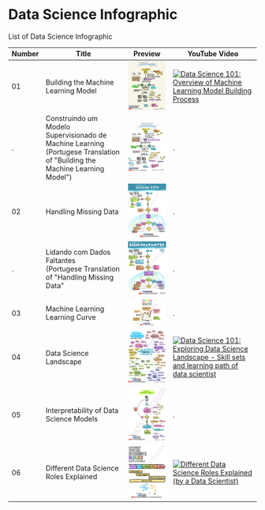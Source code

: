 # Data Science Infographic
List of Data Science Infographic

Number | Title | Preview | YouTube Video
---|---|---|---
01 | Building the Machine Learning Model | <img src="01-Building-the-Machine-Learning-Model.JPG" alt="Building the Machine Learning Model" title="Building the Machine Learning Model" width="200" /> | <a href="http://www.youtube.com/watch?v=BOk1hlCPW0c"><img src="http://img.youtube.com/vi/BOk1hlCPW0c/0.jpg" alt="Data Science 101: Overview of Machine Learning Model Building Process" title="Data Science 101: Overview of Machine Learning Model Building Process" width="200" /></a>
.  | Construindo um Modelo Supervisionado de Machine Learning <br>(Portugese Translation of "Building the Machine Learning Model") | <img src="PT-01-Construindo-um-Modelo-Supervisionado-de-Machine-Learning.JPG" alt="Construindo um Modelo Supervisionado de Machine Learning" title="Construindo um Modelo Supervisionado de Machine Learning" width="200" /> | .
02 | Handling Missing Data |  <img src="02-Handling-Missing-Data.JPG" alt="Handling Missing Data" title="Handling Missing Data" width="200" /> | .
.  | Lidando com Dados Faltantes <br>(Portugese Translation of "Handling Missing Data" |  <img src="PT-01-Lidando-com-Dados-Faltantes.JPG" alt="Lidando com Dados Faltantes" title="Lidando com Dados Faltantes" width="200" /> | .
03 | Machine Learning Learning Curve |  <img src="03-Machine-Learning-Learning-Curve.JPG" alt="Machine Learning Learning Curve" title="Machine Learning Learning Curve" width="200" /> | .
04 | Data Science Landscape |  <img src="04-Data-Science-Landscape.JPG" alt="Data Science Landscape" title="Data Science Landscape" width="200" /> | <a href="http://www.youtube.com/watch?v=jhImgx8I8oI"><img src="http://img.youtube.com/vi/jhImgx8I8oI/0.jpg" alt="Data Science 101: Exploring Data Science Landscape - Skill sets and learning path of data scientist" title="Data Science 101: Exploring Data Science Landscape - Skill sets and learning path of data scientist" width="200" /></a>
05 | Interpretability of Data Science Models | <img src="05-Interpretability-of-Data-Science-Models.JPG" alt="Interpretability of Data Science Models" title="Interpretability of Data Science Models" width="200" /> | .
06 | Different Data Science Roles Explained | <img src="06-Different-Data-Science-Roles-Explained.JPG" alt="Different Data Science Roles Explained" title="Different Data Science Roles Explained" width="200" /> | <a href="https://www.youtube.com/watch?v=BZFfNwj7JhE"><img src="http://img.youtube.com/vi/BZFfNwj7JhE/0.jpg" alt="Different Data Science Roles Explained (by a Data Scientist)" title="Different Data Science Roles Explained (by a Data Scientist)" width="200" /></a>


